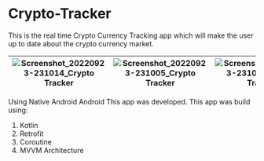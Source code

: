 # Crypto-Tracker
This is the real time Crypto Currency Tracking app which will make the user up to date about the crypto currency market.


| ![Screenshot_20220923-231014_Crypto Tracker](https://user-images.githubusercontent.com/75040026/192016858-d7a026cc-ea08-4119-962a-abf907c3af24.png)  | ![Screenshot_20220923-231005_Crypto Tracker](https://user-images.githubusercontent.com/75040026/192016891-c7f3fc74-5b1c-438e-9c6a-d9467c592923.png)|![Screenshot_20220923-231017_Crypto Tracker](https://user-images.githubusercontent.com/75040026/192016910-59816697-81f8-41fa-9ce7-1a0a8a419efd.png)|
| ------------- | ------------- | ------------- |

Using Native Android Android This app was developed. 
This app was build using:
1. Kotlin
2. Retrofit
3. Coroutine
4. MVVM Architecture
